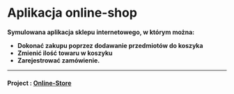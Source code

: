 
<h1>Aplikacja online-shop</h1>
<b>Symulowana aplikacja sklepu internetowego, w którym można:</p>
<ul>
  <li>Dokonać zakupu poprzez dodawanie przedmiotów do koszyka</li>
  <li>Zmienić ilość towaru w koszyku</li>
  <li>Zarejestrować zamówienie.</li>
</ul>
<hr>
<h4>Project : <a href='http://heraskov.pythonanywhere.com/'>Online-Store</a></h4>
